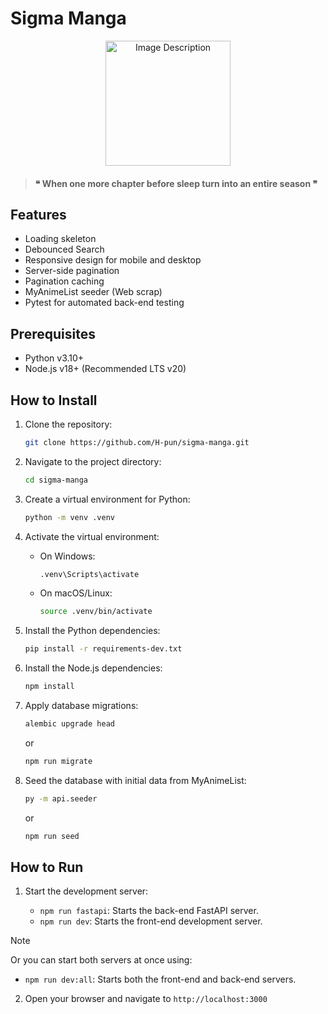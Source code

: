 # Sigma Manga

<div align="center">
  <img src="https://www.whiteboardjournal.com/wp-content/uploads/2022/01/unnamed-9-2.jpg" alt="Image Description" style="width: auto; height: 200px;">
</div>

>#### ❝ When one more chapter before sleep turn into an entire season ❞

## Features
- Loading skeleton
- Debounced Search
- Responsive design for mobile and desktop
- Server-side pagination
- Pagination caching
- MyAnimeList seeder (Web scrap)
- Pytest for automated back-end testing

## Prerequisites
- Python v3.10+
- Node.js v18+ (Recommended LTS v20)

## How to Install
1. Clone the repository:
    ```sh
    git clone https://github.com/H-pun/sigma-manga.git
    ```
2. Navigate to the project directory:
    ```sh
    cd sigma-manga
    ```
3. Create a virtual environment for Python:
    ```sh
   python -m venv .venv
    ```
4. Activate the virtual environment:
    - On Windows:
        ```sh
        .venv\Scripts\activate
        ```
    - On macOS/Linux:
        ```sh
        source .venv/bin/activate
        ```
5. Install the Python dependencies:
    ```sh
    pip install -r requirements-dev.txt
    ```
6. Install the Node.js dependencies:
    ```sh
    npm install
7. Apply database migrations:
    ```sh
    alembic upgrade head
    ```
    or

    ```sh
    npm run migrate
    ```
8. Seed the database with initial data from MyAnimeList:
    ```sh
    py -m api.seeder
    ```
    or

    ```sh
    npm run seed
    ```


## How to Run
1. Start the development server:

    - `npm run fastapi`: Starts the back-end FastAPI server.
    - `npm run dev`: Starts the front-end development server.

> [!NOTE] 
> Or you can start both servers at once using:
> - `npm run dev:all`: Starts both the front-end and back-end servers.

2. Open your browser and navigate to `http://localhost:3000`
